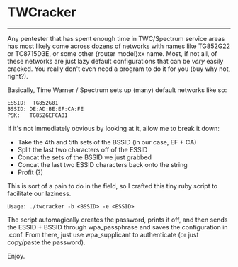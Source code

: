# TWCracker

____
Any pentester that has spent enough time in TWC/Spectrum service areas has most likely come across dozens of networks with names like TG852G22 or TC8715D3E, or some other {router model}xx name. Most, if not all, of these networks are just lazy default configurations that can be *very* easily cracked. You really don't even need a program to do it for you (buy why not, right?).

Basically, Time Warner / Spectrum sets up (many) default networks like so:

    ESSID:  TG852G01
    BSSID: DE:AD:BE:EF:CA:FE
    PSK:   TG852GEFCA01

If it's not immediately obvious by looking at it, allow me to break it down:

- Take the 4th and 5th sets of the BSSID (in our case, EF + CA)
- Split the last two characters off of the ESSID
- Concat the sets of the BSSID we just grabbed
- Concat the last two ESSID characters back onto the string
- Profit (?)

This is sort of a pain to do in the field, so I crafted this tiny ruby script to facilitate our laziness. 

    Usage: ./twcracker -b <BSSID> -e <ESSID>

The script automagically creates the password, prints it off, and then sends the ESSID + BSSID through wpa_passphrase and saves the configuration in <BSSID>.conf. From there, just use wpa_supplicant to authenticate (or just copy/paste the password). 

Enjoy. 


